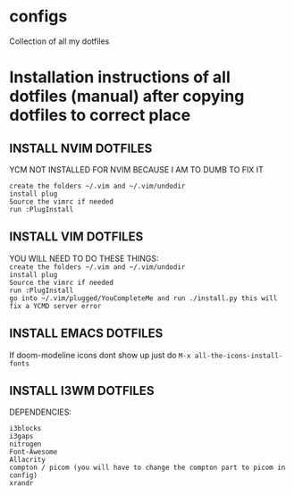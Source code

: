 # configs  

Collection of all my dotfiles  


# Installation instructions of all dotfiles (manual) after copying dotfiles to correct place  

## INSTALL NVIM DOTFILES  
YCM NOT INSTALLED FOR NVIM BECAUSE I AM TO DUMB TO FIX IT  

`create the folders ~/.vim and ~/.vim/undodir`  
`install plug`  
`Source the vimrc if needed`  
`run :PlugInstall`  


## INSTALL VIM DOTFILES  

YOU WILL NEED TO DO THESE THINGS:  
`create the folders ~/.vim and ~/.vim/undodir`  
`install plug`  
`Source the vimrc if needed`  
`run :PlugInstall`  
`go into ~/.vim/plugged/YouCompleteMe and run ./install.py this will fix a YCMD server error`  


## INSTALL EMACS DOTFILES
If doom-modeline icons dont show up just do `M-x all-the-icons-install-fonts`


## INSTALL I3WM DOTFILES
DEPENDENCIES: 

`i3blocks`  
`i3gaps`  
`nitrogen`  
`Font-Awesome`  
`Allacrity`  
`compton / picom (you will have to change the compton part to picom in config)`  
`xrandr`  
